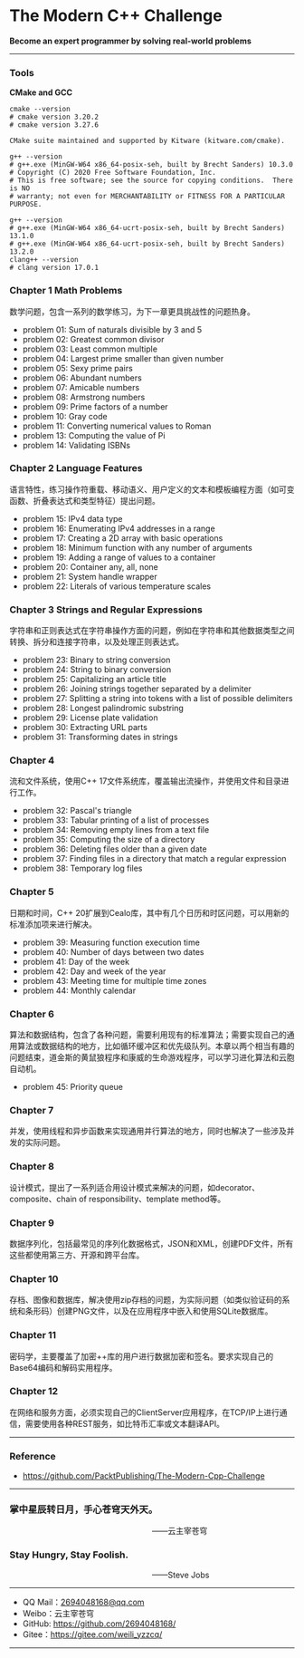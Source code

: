 # The Modern C++ Challenge

**Become an expert programmer by solving real-world problems**

----------------------------------------------

### Tools
**CMake and GCC**
```shell
cmake --version
# cmake version 3.20.2
# cmake version 3.27.6

CMake suite maintained and supported by Kitware (kitware.com/cmake).

g++ --version
# g++.exe (MinGW-W64 x86_64-posix-seh, built by Brecht Sanders) 10.3.0
# Copyright (C) 2020 Free Software Foundation, Inc.
# This is free software; see the source for copying conditions.  There is NO
# warranty; not even for MERCHANTABILITY or FITNESS FOR A PARTICULAR PURPOSE.

g++ --version
# g++.exe (MinGW-W64 x86_64-ucrt-posix-seh, built by Brecht Sanders) 13.1.0
# g++.exe (MinGW-W64 x86_64-ucrt-posix-seh, built by Brecht Sanders) 13.2.0
clang++ --version
# clang version 17.0.1

```

### Chapter 1 Math Problems
数学问题，包含一系列的数学练习，为下一章更具挑战性的问题热身。

- problem 01: Sum of naturals divisible by 3 and 5
- problem 02: Greatest common divisor
- problem 03: Least common multiple
- problem 04: Largest prime smaller than given number
- problem 05: Sexy prime pairs
- problem 06: Abundant numbers
- problem 07: Amicable numbers
- problem 08: Armstrong numbers
- problem 09: Prime factors of a number
- problem 10: Gray code
- problem 11: Converting numerical values to Roman
- problem 13: Computing the value of Pi
- problem 14: Validating ISBNs


### Chapter 2 Language Features
语言特性，练习操作符重载、移动语义、用户定义的文本和模板编程方面（如可变函数、折叠表达式和类型特征）提出问题。

- problem 15: IPv4 data type
- problem 16: Enumerating IPv4 addresses in a range
- problem 17: Creating a 2D array with basic operations
- problem 18: Minimum function with any number of arguments
- problem 19: Adding a range of values to a container
- problem 20: Container any, all, none
- problem 21: System handle wrapper
- problem 22: Literals of various temperature scales


### Chapter 3 Strings and Regular Expressions
字符串和正则表达式在字符串操作方面的问题，例如在字符串和其他数据类型之间转换、拆分和连接字符串，以及处理正则表达式。

- problem 23: Binary to string conversion
- problem 24: String to binary conversion
- problem 25: Capitalizing an article title
- problem 26: Joining strings together separated by a delimiter
- problem 27: Splitting a string into tokens with a list of possible delimiters
- problem 28: Longest palindromic substring
- problem 29: License plate validation
- problem 30: Extracting URL parts
- problem 31: Transforming dates in strings

### Chapter 4
流和文件系统，使用C++ 17文件系统库，覆盖输出流操作，并使用文件和目录进行工作。

- problem 32: Pascal's triangle
- problem 33: Tabular printing of a list of processes
- problem 34: Removing empty lines from a text file
- problem 35: Computing the size of a directory
- problem 36: Deleting files older than a given date
- problem 37: Finding files in a directory that match a regular expression
- problem 38: Temporary log files

### Chapter 5
日期和时间，C++ 20扩展到Cealo库，其中有几个日历和时区问题，可以用新的标准添加项来进行解决。

- problem 39: Measuring function execution time
- problem 40: Number of days between two dates
- problem 41: Day of the week
- problem 42: Day and week of the year
- problem 43: Meeting time for multiple time zones
- problem 44: Monthly calendar

### Chapter 6
算法和数据结构，包含了各种问题，需要利用现有的标准算法；需要实现自己的通用算法或数据结构的地方，比如循环缓冲区和优先级队列。本章以两个相当有趣的问题结束，道金斯的黄鼠狼程序和康威的生命游戏程序，可以学习进化算法和云胞自动机。

- problem 45: Priority queue

### Chapter 7
并发，使用线程和异步函数来实现通用并行算法的地方，同时也解决了一些涉及并发的实际问题。

### Chapter 8
设计模式，提出了一系列适合用设计模式来解决的问题，如decorator、composite、chain of responsibility、template method等。

### Chapter 9
数据序列化，包括最常见的序列化数据格式，JSON和XML，创建PDF文件，所有这些都使用第三方、开源和跨平台库。

### Chapter 10
存档、图像和数据库，解决使用zip存档的问题，为实际问题（如类似验证码的系统和条形码）创建PNG文件，以及在应用程序中嵌入和使用SQLite数据库。

### Chapter 11
密码学，主要覆盖了加密++库的用户进行数据加密和签名。要求实现自己的Base64编码和解码实用程序。

### Chapter 12
在网络和服务方面，必须实现自己的ClientServer应用程序，在TCP/IP上进行通信，需要使用各种REST服务，如比特币汇率或文本翻译API。

----------------------------------------------

### Reference
- https://github.com/PacktPublishing/The-Modern-Cpp-Challenge

----------------------------------------------
### 掌中星辰转日月，手心苍穹天外天。
&emsp;&emsp;&emsp;&emsp;&emsp;&emsp;&emsp;&emsp;&emsp;&emsp;&emsp;&emsp;&emsp;&emsp;&emsp;&emsp;&emsp;&emsp;——云主宰苍穹

### Stay Hungry, Stay Foolish.
&emsp;&emsp;&emsp;&emsp;&emsp;&emsp;&emsp;&emsp;&emsp;&emsp;&emsp;&emsp;&emsp;&emsp;&emsp;&emsp;&emsp;&emsp;——Steve Jobs

-------------------------------------------------
- QQ Mail：2694048168@qq.com
- Weibo：云主宰苍穹
- GitHub: https://github.com/2694048168/
- Gitee：https://gitee.com/weili_yzzcq/
-------------------------------------------------